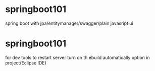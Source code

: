 # springboot101
spring boot with jpa/entitymanager/swagger/plain javasript ui
# springboot101
for dev tools to restart server turn on th ebuild automatically option in project(Eclipse IDE)
